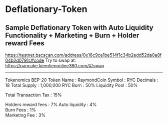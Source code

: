 # Deflationary-Token
Sample Deflationary Token with Auto Liquidity Functionality + Marketing + Burn + Holder reward Fees 
----------------
https://testnet.bscscan.com/address/0x16c9ce1be514f1c34b2edd52da0a8f04b2d0791c#code
Try to swap at: https://pancake.kiemtienonline360.com/#/swap

----------------

Tokenomics
BEP-20 Token
Name : RaymondCoin
Symbol : RYC
Decimals : 18
Total Supply : 1,000,000 RYC
Burn : 50%
Liquidity Pool : 50%

Total Transaction Tax : 15%

Holders reward fees : 7%
Auto liquidity : 4%  
Burn Fees : 1%       
Marketing Fee : 3%  

